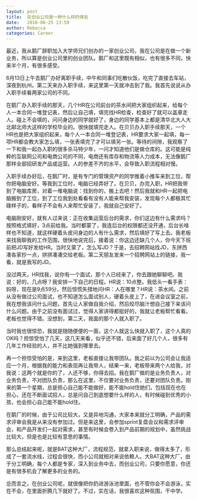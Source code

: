 ```yaml
---
layout: post
title:  在创业公司是一种什么样的体验
date:   2016-06-25 13:59
author: Rebecca
categories: Career
---
```


最近，我从鹅厂辞职加入大学师兄们创办的一家创业公司，我在公司是在做一个新业务，所以算是创业公司里的创业团队。鹅厂和这里既有相似，也有很多不同，快来半个月，有很多感受。

<!-- more -->

6月13日上午去鹅厂办好离职手续，中午和同事们吃散伙饭，吃完了直接去车站，深夜到杭州。第二天来办入职手续，来这里第一天就冲击到了我。我首先说说从办入职手续看两家公司的不同。

在鹅厂办入职手续的那天，几个HR在公司前台的茶水间把大家组织起来，给每个人一本合同一堆登记表，然后让自己填，填完找HR检查，检查好了就可以盖章走人。碰上不会填的，问问身边的同学就好了，身边的同学基本上都是清华北大人大北邮北师大这样的学校毕业的。很快就填完走人。在贝贝办入职手续那天，一个HR也是把大家组织起来，每个人一本合同一堆登记表，HR要求大家一起填，每一项HR都会教大家怎么填，一张表填完了才可以填另一张。等待的间隙，我观察了一下和我一起办入职的很多杀马特少年，一问才知道他们是做仓库的。这可能是纯粹的互联网公司和电商公司的不同，电商还有库存和物流等人力成本，无法像鹅厂那样全部招研发产品或运营。人的参差不齐的水平，会导致入职流程相对慢。

入职手续办好后，在鹅厂时，是有专门的管理资产的同学推着小推车来到工位，帮你把电脑安好。等我到工位时，电脑已经弄好了。在贝贝，办完入职，HR把我带到了电脑库房，对着一堆电脑说：找到你的，搬上去吧！然后我就和HR一起把电脑搬到了工位，到了工位我到处看看有没有人能来帮我安装，发现每个人都极其忙碌样子的，看样子不会有人来帮忙安装了，我就自己安好了。

电脑刚安好，就有人过来说：正在收集运营后台的需求，你们这边有什么需求吗？按照格式填好，3点前给我。当时都蒙了，我连后台的权限都还没开通，后台长啥样也不知道，就这样硬着头皮问身边的人有什么需求，然后填好了写上去。我老板来找我聊我的工作范围，很快地说完后，接着说：你这边还缺几个人，你今天下班前把JD写好发给HR。当时又蒙了，怎么写JD？于是，去招聘网站找JD，东拼西凑各家抄一点，拼拼凑凑交给老板。第二天朋友发来一个招聘网站上的链接，我一看，就是我写的JD。

没过两天，HR找我，说你有一个面试，那个人已经来了，你去跟她聊聊吧。我说：好的，几点呀？我安排一下自己的日程。HR说：10点整。我低头一看手表：妈呀，现在是9点59分。然后惊慌失措地问HR：人在哪里？HR说：茶水间。之前从没有做过公司面试，也不知道怎么面试别人，硬着头皮上了，在进会议室之前，我在想我该问什么问题，首先让人家做自我介绍，然后绞尽脑汁想自己接下来该问什么问题。由于之前没有面试过，觉得人家讲得都挺好的，我就让老板帮忙看看。老板也觉得不错。没想到，第二天，我面的那个人就入职了。

当时我也很惊恐，我就是随随便便的一面，这个人就这么快就入职了，这个人真的OK吗？担惊受怕了几天，这几天来看，似乎还不错，后来面了好几个人，很多有几年工作经验的人，并不比她强到哪里去。

再一个担惊受怕的是，来到这里，老板直接让我带团队。我之前以为公司会让我适应一个月，根据我的能力和表现再让我带人，结果一来，老板带来两个人给我，对我说：这两个就是你的了，人还不够，你得去招。我在鹅厂做的是业务负责人，对业务负责，不对团队负责，那么在这里，不仅要对业务负责，还要对团队负责。刚来的第一个星期，总是担心自己能不能做好，能不能hold住她们，包括现在也在担心，还在不断面试招人，总是问自己到底想要什么样的人，有时候碰到优秀的小孩，也会担心自己能不能hold住。

在鹅厂的时候，由于公司比较大，又是异地沟通，大家本来就分工明确，产品的需求评审会我是从来没有参加过。但是来这里，会参加sprint复盘会议和需求评审会，和产品开发们一起对需求，甚至有时候会卷入到产品前期的规划中，虽然挑战比较大，但是也是比较有意思的事情。

那么总结起来呢，就是BAT这种大厂，流程规范，就拿入职来说，做得太多了，形成了一套流水线，过程会很快，而小公司就相对来说依赖人。大BAT这种大厂，由于分工明确，每个人都是专家，深入到业务中去，而创业公司，只要你愿意，你还是有很多机会了解更多的业务的。

总而言之，在创业公司呢，就很像把你扔进游泳池里面，也不管你会不会游泳，实在不会，在里面折腾几下就好了。不过，实在话，我很喜欢这种氛围，干中学。

